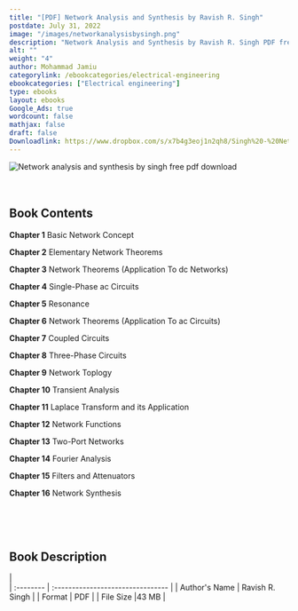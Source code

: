 ```yaml
---
title: "[PDF] Network Analysis and Synthesis by Ravish R. Singh"
postdate: July 31, 2022
image: "/images/networkanalysisbysingh.png"
description: "Network Analysis and Synthesis by Ravish R. Singh PDF free download "
alt: ""
weight: "4"
author: Mohammad Jamiu
categorylink: /ebookcategories/electrical-engineering
ebookcategories: ["Electrical engineering"]
type: ebooks
layout: ebooks
Google_Ads: true
wordcount: false
mathjax: false
draft: false
Downloadlink: https://www.dropbox.com/s/x7b4g3eoj1n2qh8/Singh%20-%20Network%20Analysis%20And%20Synthesis-Mc%20Graw%20Hill%20India%20%28Tooabstractive.com%29.pdf?dl=0
---
```


<img loading="lazy" src="/images/networkanalysisbysingh.png" alt="Network analysis and synthesis by singh free pdf download">

</br>
</br>
</br>

## Book Contents

**Chapter 1** Basic Network Concept

**Chapter 2** Elementary Network Theorems

**Chapter 3** Network Theorems (Application To dc Networks)

**Chapter 4** Single-Phase ac Circuits

**Chapter 5** Resonance

**Chapter 6** Network Theorems (Application To ac Circuits)

**Chapter 7** Coupled Circuits

**Chapter 8** Three-Phase Circuits

**Chapter 9** Network Toplogy

**Chapter 10** Transient Analysis

**Chapter 11** Laplace Transform and its Application

**Chapter 12** Network Functions

**Chapter 13** Two-Port Networks

**Chapter 14** Fourier Analysis

**Chapter 15** Filters and Attenuators

**Chapter 16** Network Synthesis

</br>
</br>
</br>

## Book Description

|  
 | :-------- | :-------------------------------- |
| Author's Name | Ravish R. Singh |
| Format | PDF |
| File Size |43 MB |
